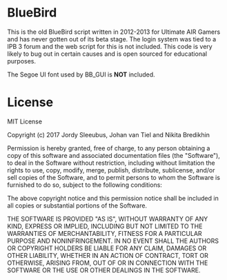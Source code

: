 # BlueBird
This is the old BlueBird script written in 2012-2013 for Ultimate AIR Gamers and has never gotten out of its beta stage. The login system was tied to a IPB 3 forum and the web script for this is not included.
This code is very likely to bug out in certain causes and is open sourced for educational purposes.  
  
The Segoe UI font used by BB_GUI is **NOT** included.

# License
MIT License

Copyright (c) 2017 Jordy Sleeubus, Johan van Tiel and Nikita Bredikhin

Permission is hereby granted, free of charge, to any person obtaining a copy
of this software and associated documentation files (the "Software"), to deal
in the Software without restriction, including without limitation the rights
to use, copy, modify, merge, publish, distribute, sublicense, and/or sell
copies of the Software, and to permit persons to whom the Software is
furnished to do so, subject to the following conditions:

The above copyright notice and this permission notice shall be included in all
copies or substantial portions of the Software.

THE SOFTWARE IS PROVIDED "AS IS", WITHOUT WARRANTY OF ANY KIND, EXPRESS OR
IMPLIED, INCLUDING BUT NOT LIMITED TO THE WARRANTIES OF MERCHANTABILITY,
FITNESS FOR A PARTICULAR PURPOSE AND NONINFRINGEMENT. IN NO EVENT SHALL THE
AUTHORS OR COPYRIGHT HOLDERS BE LIABLE FOR ANY CLAIM, DAMAGES OR OTHER
LIABILITY, WHETHER IN AN ACTION OF CONTRACT, TORT OR OTHERWISE, ARISING FROM,
OUT OF OR IN CONNECTION WITH THE SOFTWARE OR THE USE OR OTHER DEALINGS IN THE
SOFTWARE.
